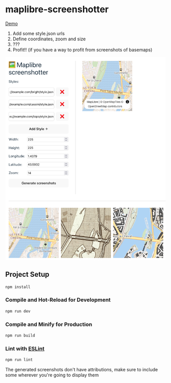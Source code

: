 # maplibre-screenshotter

[Demo](https://maplibre-screenshotter.netlify.app/)

1. Add some style.json urls
2. Define coordinates, zoom and size
3. ???
4. Profit!! (if you have a way to profit from screenshots of basemaps)

![Example](./screenshot.png)

## Project Setup

```sh
npm install
```

### Compile and Hot-Reload for Development

```sh
npm run dev
```

### Compile and Minify for Production

```sh
npm run build
```

### Lint with [ESLint](https://eslint.org/)

```sh
npm run lint
```

The generated screenshots don't have attributions, make sure to include some wherever you're going to display them
